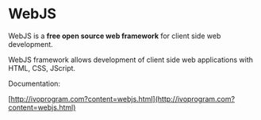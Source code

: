 
# WebJS

WebJS is a **free open source web framework** for client side web development.

WebJS framework allows development of client side web applications with HTML, CSS, JScript.


Documentation:

[http://ivoprogram.com?content=webjs.html](http://ivoprogram.com?content=webjs.html)


